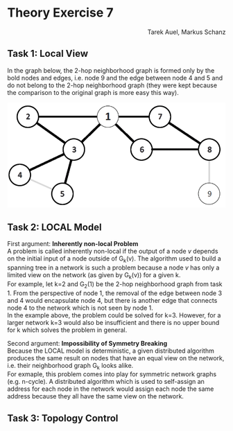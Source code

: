 # Theory Exercise 7

<p align="right">Tarek Auel, Markus Schanz</p>

## Task 1: Local View
In the graph below, the 2-hop neighborhood graph is formed only by the bold
nodes and edges, i.e. node 9 and the edge between node 4 and 5 and do not belong
to the 2-hop neighborhood graph (they were kept because the comparison to the
original graph is more easy this way).

![Two Hop Graph for Node 1](2-hop-graph.png "Two Hop Graph for Node 1")

## Task 2: LOCAL Model
First argument: **Inherently non-local Problem**  
A problem is called inherently non-local if the output of a node *v* depends on
the initial input of a node outside of G<sub>k</sub>(v). The algorithm used to
build a spanning tree in a network is such a problem because a node *v* has only
a limited view on the network (as given by G<sub>k</sub>(v)) for a given k.  
For example, let k=2 and G<sub>2</sub>(1) be the 2-hop neighborhood graph from
task 1. From the perspective of node 1, the removal of the edge between node 3
and 4 would encapsulate node 4, but there is another edge that connects node 4
to the network which is not seen by node 1.  
In the example above, the problem could be solved for k=3. However, for a larger
network k=3 would also be insufficient and there is no upper bound for k which 
solves the problem in general.

Second argument: **Impossibility of Symmetry Breaking**  
Because the LOCAL model is deterministic, a given distributed algorithm produces
the same result on nodes that have an equal view on the network, i.e. their
neighborhood graph G<sub>k</sub> looks alike.  
For exmaple, this problem comes into play for symmetric network graphs (e.g. n-cycle).
A distributed algorithm which is used to self-assign an address for each node in
the network would assign each node the same address because they all have the
same view on the network. 

## Task 3: Topology Control
